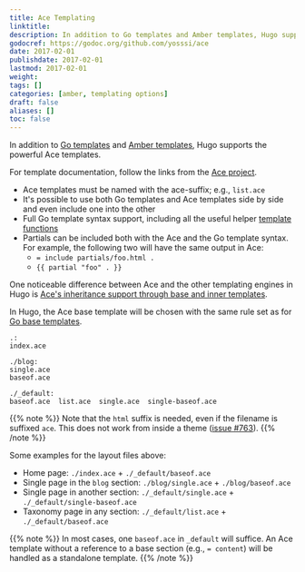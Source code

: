 ```yaml
---
title: Ace Templating
linktitle:
description: In addition to Go templates and Amber templates, Hugo supports the powerful Ace templating from @yosssi.
godocref: https://godoc.org/github.com/yosssi/ace
date: 2017-02-01
publishdate: 2017-02-01
lastmod: 2017-02-01
weight:
tags: []
categories: [amber, templating options]
draft: false
aliases: []
toc: false
---
```


In addition to [Go templates][] and [Amber templates][], Hugo supports the powerful Ace templates.

For template documentation, follow the links from the [Ace project](https://github.com/yosssi/ace).

* Ace templates must be named with the ace-suffix; e.g., `list.ace`
* It's possible to use both Go templates and Ace templates side by side and even include one into the other
* Full Go template syntax support, including all the useful helper [template functions][]
* Partials can be included both with the Ace and the Go template syntax. For example, the following two will have the same output in Ace:
    * `= include partials/foo.html .`
    * `{{ partial "foo" . }}`

One noticeable difference between Ace and the other templating engines in Hugo is [Ace's inheritance support through base and inner templates][].

In Hugo, the Ace base template will be chosen with the same rule set as for [Go base templates][].

```
.:
index.ace

./blog:
single.ace
baseof.ace

./_default:
baseof.ace  list.ace  single.ace  single-baseof.ace
```

{{% note %}}
Note that the `html` suffix is needed, even if the filename is suffixed `ace`. This does not work from inside a theme ([issue #763](https://github.com/spf13/hugo/issues/763)).
{{% /note %}}

Some examples for the layout files above:

* Home page: `./index.ace` +  `./_default/baseof.ace`
* Single page in the `blog` section: `./blog/single.ace` +  `./blog/baseof.ace`
* Single page in another section: `./_default/single.ace` +  `./_default/single-baseof.ace`
* Taxonomy page in any section: `./_default/list.ace` +  `./_default/baseof.ace`

{{% note %}}
In most cases, one `baseof.ace` in `_default` will suffice. An Ace template without a reference to a base section (e.g., `= content`) will be handled as a standalone template.
{{% /note %}}

[Ace's inheritance support through base and inner templates]: https://github.com/yosssi/ace/tree/master/examples/base_inner_template
[Amber templates]: /templates/amber-templating/
[template functions]: /functions/
[Go templates]: /templates/go-template-primer/
[Go base templates]: /templates/base-templates-and-blocks/